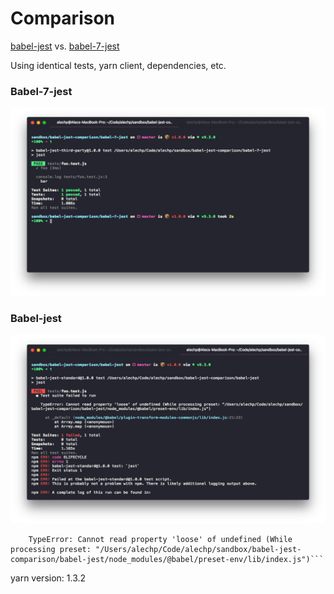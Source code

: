 # Comparison

[babel-jest](https://www.npmjs.com/package/babel-jest) vs.
[babel-7-jest](https://www.npmjs.com/package/babel-7-jest)

Using identical tests, yarn client, dependencies, etc.

### Babel-7-jest

![babel-7-jest](./images/babel-7-jest.png)

### Babel-jest

![babel-jest](./images/babel-jest.png)

````
    TypeError: Cannot read property 'loose' of undefined (While processing preset: "/Users/alechp/Code/alechp/sandbox/babel-jest-comparison/babel-jest/node_modules/@babel/preset-env/lib/index.js")```
````

yarn version: 1.3.2
